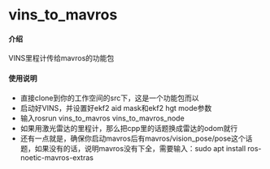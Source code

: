 # vins_to_mavros

#### 介绍
VINS里程计传给mavros的功能包

#### 使用说明

- 直接clone到你的工作空间的src下，这是一个功能包而以
- 启动好VINS，并设置好ekf2 aid mask和ekf2 hgt mode参数
- 输入rosrun vins_to_mavros vins_to_mavros_node 
- 如果用激光雷达的里程计，那么把cpp里的话题换成雷达的odom就行
- 还有一点就是，确保你启动mavros后有mavros/vision_pose/pose这个话题，如果没有的话，说明mavros没有下全，需要输入：sudo apt install ros-noetic-mavros-extras

